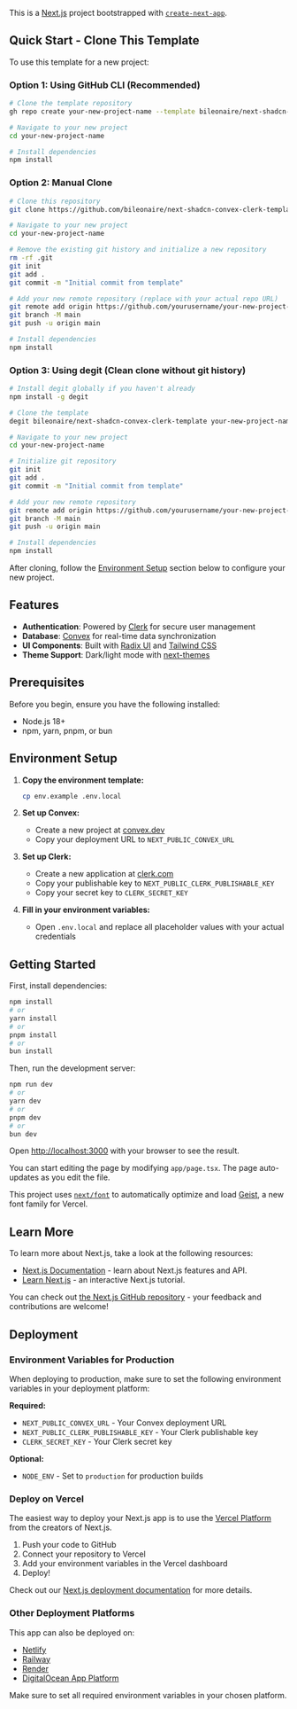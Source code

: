 This is a [Next.js](https://nextjs.org) project bootstrapped with [`create-next-app`](https://nextjs.org/docs/app/api-reference/cli/create-next-app).

## Quick Start - Clone This Template

To use this template for a new project:

### Option 1: Using GitHub CLI (Recommended)
```bash
# Clone the template repository
gh repo create your-new-project-name --template bileonaire/next-shadcn-convex-clerk-template

# Navigate to your new project
cd your-new-project-name

# Install dependencies
npm install
```

### Option 2: Manual Clone
```bash
# Clone this repository
git clone https://github.com/bileonaire/next-shadcn-convex-clerk-template.git your-new-project-name

# Navigate to your new project
cd your-new-project-name

# Remove the existing git history and initialize a new repository
rm -rf .git
git init
git add .
git commit -m "Initial commit from template"

# Add your new remote repository (replace with your actual repo URL)
git remote add origin https://github.com/yourusername/your-new-project-name.git
git branch -M main
git push -u origin main

# Install dependencies
npm install
```

### Option 3: Using degit (Clean clone without git history)
```bash
# Install degit globally if you haven't already
npm install -g degit

# Clone the template
degit bileonaire/next-shadcn-convex-clerk-template your-new-project-name

# Navigate to your new project
cd your-new-project-name

# Initialize git repository
git init
git add .
git commit -m "Initial commit from template"

# Add your new remote repository
git remote add origin https://github.com/yourusername/your-new-project-name.git
git branch -M main
git push -u origin main

# Install dependencies
npm install
```

After cloning, follow the [Environment Setup](#environment-setup) section below to configure your new project.

## Features

- **Authentication**: Powered by [Clerk](https://clerk.com) for secure user management
- **Database**: [Convex](https://convex.dev) for real-time data synchronization
- **UI Components**: Built with [Radix UI](https://www.radix-ui.com) and [Tailwind CSS](https://tailwindcss.com)
- **Theme Support**: Dark/light mode with [next-themes](https://github.com/pacocoursey/next-themes)

## Prerequisites

Before you begin, ensure you have the following installed:
- Node.js 18+
- npm, yarn, pnpm, or bun

## Environment Setup

1. **Copy the environment template:**
   ```bash
   cp env.example .env.local
   ```

2. **Set up Convex:**
   - Create a new project at [convex.dev](https://convex.dev)
   - Copy your deployment URL to `NEXT_PUBLIC_CONVEX_URL`

3. **Set up Clerk:**
   - Create a new application at [clerk.com](https://clerk.com)
   - Copy your publishable key to `NEXT_PUBLIC_CLERK_PUBLISHABLE_KEY`
   - Copy your secret key to `CLERK_SECRET_KEY`

4. **Fill in your environment variables:**
   - Open `.env.local` and replace all placeholder values with your actual credentials

## Getting Started

First, install dependencies:

```bash
npm install
# or
yarn install
# or
pnpm install
# or
bun install
```

Then, run the development server:

```bash
npm run dev
# or
yarn dev
# or
pnpm dev
# or
bun dev
```

Open [http://localhost:3000](http://localhost:3000) with your browser to see the result.

You can start editing the page by modifying `app/page.tsx`. The page auto-updates as you edit the file.

This project uses [`next/font`](https://nextjs.org/docs/app/building-your-application/optimizing/fonts) to automatically optimize and load [Geist](https://vercel.com/font), a new font family for Vercel.

## Learn More

To learn more about Next.js, take a look at the following resources:

- [Next.js Documentation](https://nextjs.org/docs) - learn about Next.js features and API.
- [Learn Next.js](https://nextjs.org/learn) - an interactive Next.js tutorial.

You can check out [the Next.js GitHub repository](https://github.com/vercel/next.js) - your feedback and contributions are welcome!

## Deployment

### Environment Variables for Production

When deploying to production, make sure to set the following environment variables in your deployment platform:

**Required:**
- `NEXT_PUBLIC_CONVEX_URL` - Your Convex deployment URL
- `NEXT_PUBLIC_CLERK_PUBLISHABLE_KEY` - Your Clerk publishable key
- `CLERK_SECRET_KEY` - Your Clerk secret key

**Optional:**
- `NODE_ENV` - Set to `production` for production builds

### Deploy on Vercel

The easiest way to deploy your Next.js app is to use the [Vercel Platform](https://vercel.com/new?utm_medium=default-template&filter=next.js&utm_source=create-next-app&utm_campaign=create-next-app-readme) from the creators of Next.js.

1. Push your code to GitHub
2. Connect your repository to Vercel
3. Add your environment variables in the Vercel dashboard
4. Deploy!

Check out our [Next.js deployment documentation](https://nextjs.org/docs/app/building-your-application/deploying) for more details.

### Other Deployment Platforms

This app can also be deployed on:
- [Netlify](https://netlify.com)
- [Railway](https://railway.app)
- [Render](https://render.com)
- [DigitalOcean App Platform](https://www.digitalocean.com/products/app-platform)

Make sure to set all required environment variables in your chosen platform.
